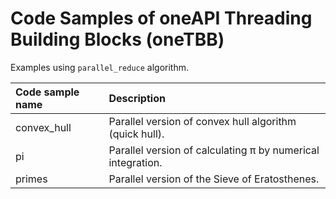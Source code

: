# Code Samples of oneAPI Threading Building Blocks (oneTBB)
Examples using `parallel_reduce` algorithm.

| Code sample name | Description
|:--- |:---
| convex_hull | Parallel version of convex hull algorithm (quick hull).
| pi | Parallel version of calculating &pi; by numerical integration.
| primes | Parallel version of the Sieve of Eratosthenes.
